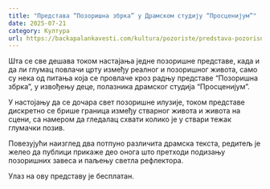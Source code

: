 ```yaml
---
title: "Представа “Позоришна збрка” у Драмском студију “Просценијум”"
date: 2025-07-21
category: Култура
url: https://backapalankavesti.com/kultura/pozoriste/predstava-pozorisna-zbrka-u-dramskom-studiju-proscenijum/
---
```


Шта се све дешава током настајања једне позоришне представе, када и да ли глумац повлачи црту између реалног и позоришног живота, само су нека од питања која се провлаче кроз радњу представе “Позоришна збрка”, у извођењу деце, полазника драмског студија “Просценијум”.

У настојању да се дочара свет позоришне илузије, током представе дискретно се брише граница између стварног живота и живота на сцени, са намером да гледалац схвати колико је у ствари тежак глумачки позив.

Повезујући наизглед два потпуно различита драмска текста, редитељ је желео да публици прикаже део онога што претходи подизању позоришних завеса и паљењу светла рефлектора.

Улаз на ову представу је бесплатан.
